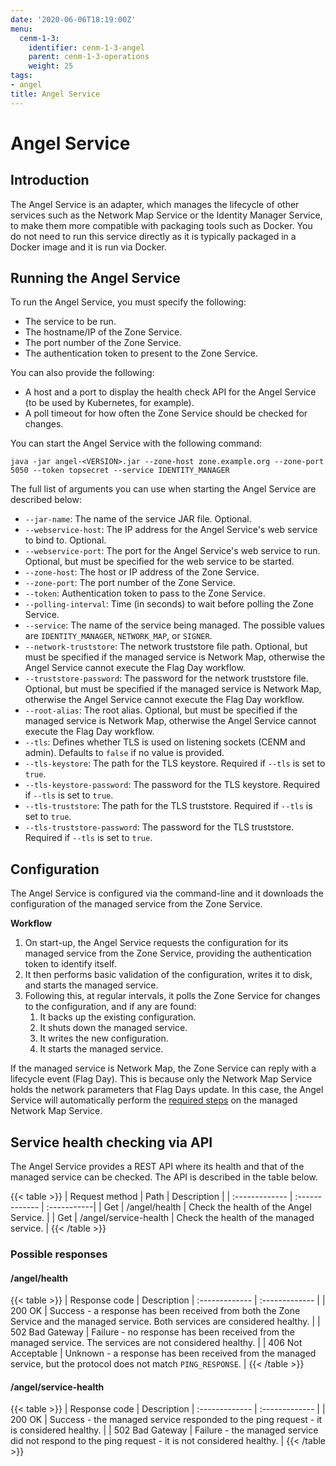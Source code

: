 ```yaml
---
date: '2020-06-06T18:19:00Z'
menu:
  cenm-1-3:
    identifier: cenm-1-3-angel
    parent: cenm-1-3-operations
    weight: 25
tags:
- angel
title: Angel Service
---
```


# Angel Service

## Introduction

The Angel Service is an adapter, which manages the lifecycle of other
services such as the Network Map Service or the Identity Manager Service, to make them more
compatible with packaging tools such as Docker. You do not need to run this service directly
as it is typically packaged in a Docker image and it is run via Docker.

## Running the Angel Service

To run the Angel Service, you must specify the following:

- The service to be run.
- The hostname/IP of the Zone Service.
- The port number of the Zone Service.
- The authentication token to present to the Zone Service.

You can also provide the following:
- A host and a port to display the health check API for the Angel Service (to be used by Kubernetes, for example).
- A poll timeout for how often the Zone Service should be checked for changes.

You can start the Angel Service with the following command:

``` {.bash}
java -jar angel-<VERSION>.jar --zone-host zone.example.org --zone-port 5050 --token topsecret --service IDENTITY_MANAGER
```

The full list of arguments you can use when starting the Angel Service are described below:

- `--jar-name`: The name of the service JAR file. Optional.
- `--webservice-host`: The IP address for the Angel Service's web service to bind to. Optional.
- `--webservice-port`: The port for the Angel Service's web service to run. Optional, but must be specified for the web service to be started.
- `--zone-host`: The host or IP address of the Zone Service.
- `--zone-port`: The port number of the Zone Service.
- `--token`: Authentication token to pass to the Zone Service.
- `--polling-interval`: Time (in seconds) to wait before polling the Zone Service.
- `--service`: The name of the service being managed. The possible values are `IDENTITY_MANAGER`, `NETWORK_MAP`, or `SIGNER`.
- `--network-truststore`: The network truststore file path. Optional, but must be specified if the managed service is Network Map, otherwise the Angel Service cannot execute the Flag Day workflow.
- `--truststore-password`: The password for the network truststore file. Optional, but must be specified if the managed service is Network Map, otherwise the Angel Service cannot execute the Flag Day workflow.
- `--root-alias`: The root alias. Optional, but must be specified if the managed service is Network Map, otherwise the Angel Service cannot execute the Flag Day workflow.
- `--tls`: Defines whether TLS is used on listening sockets (CENM and admin). Defaults to `false` if no value is provided.
- `--tls-keystore`: The path for the TLS keystore. Required if `--tls` is set to `true`.
- `--tls-keystore-password`: The password for the TLS keystore. Required if `--tls` is set to `true`.
- `--tls-truststore`: The path for the TLS truststore. Required if `--tls` is set to `true`.
- `--tls-truststore-password`: The password for the TLS truststore. Required if `--tls` is set to `true`.

## Configuration

The Angel Service is configured via the command-line and it downloads the configuration of the managed service from the Zone Service.

**Workflow**

1. On start-up, the Angel Service requests the configuration for its managed service from the Zone Service, providing the authentication token to identify itself.
2. It then performs basic validation of the configuration, writes it to disk, and starts the managed service.
3. Following this, at regular intervals, it polls the Zone Service for changes to the configuration, and if any are found:
    1. It backs up the existing configuration.
    2. It shuts down the managed service.
    3. It writes the new configuration.
    4. It starts the managed service.

If the managed service is Network Map, the Zone Service can reply with a lifecycle event (Flag Day). This is because only the Network Map Service holds the network parameters that Flag Days update. In this case, the Angel Service will automatically perform the [required steps](updating-network-parameters.md) on the managed Network Map Service.

## Service health checking via API

The Angel Service provides a REST API where its health and that of the managed service can be checked. The API is described in the table below.

{{< table >}}
| Request method  | Path     | Description |
| :------------- | :------------- | :-----------|
| Get | /angel/health | Check the health of the Angel Service. |
| Get | /angel/service-health | Check the health of the managed service. |
{{< /table >}}

### Possible responses

#### /angel/health

{{< table >}}
| Response code     |  Description |
:------------- | :------------- |
| 200 OK | Success - a response has been received from both the Zone Service and the managed service. Both services are considered healthy. |
| 502 Bad Gateway | Failure - no response has been received from the managed service. The services are not considered healthy. |
| 406 Not Acceptable | Unknown - a response has been received from the managed service, but the protocol does not match `PING_RESPONSE`. |
{{< /table >}}

#### /angel/service-health

{{< table >}}
| Response code     |  Description |
:------------- | :------------- |
| 200 OK | Success - the managed service responded to the ping request - it is considered healthy. |
| 502 Bad Gateway | Failure - the managed service did not respond to the ping request - it is not considered healthy. |
{{< /table >}}
